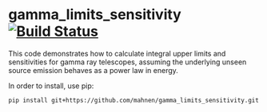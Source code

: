 # gamma_limits_sensitivity [![Build Status](https://travis-ci.org/mahnen/gamma_limits_sensitivity.svg?branch=master)](https://travis-ci.org/mahnen/gamma_limits_sensitivity)
This code demonstrates how to calculate integral upper limits and sensitivities for gamma ray telescopes, assuming the underlying unseen source emission behaves as a power law in energy.

In order to install, use pip:

`pip install git+https://github.com/mahnen/gamma_limits_sensitivity.git`

